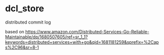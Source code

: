 # dcl_store
distributed commit log

based on https://www.amazon.com/Distributed-Services-Go-Reliable-Maintainable/dp/1680507605/ref=sr_1_1?keywords=distributed+services+with+go&qid=1681181259&sprefix=%2Caps%2C96&sr=8-1
